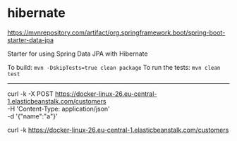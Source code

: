 # hibernate

https://mvnrepository.com/artifact/org.springframework.boot/spring-boot-starter-data-jpa

Starter for using Spring Data JPA with Hibernate

To build: `mvn -DskipTests=true clean package`
To run the tests: `mvn clean test`

---
curl -k -X POST https://docker-linux-26.eu-central-1.elasticbeanstalk.com/customers \
-H 'Content-Type: application/json' \
-d '{"name":"a"}'

curl -k https://docker-linux-26.eu-central-1.elasticbeanstalk.com/customers